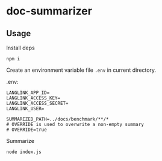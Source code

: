 # doc-summarizer

## Usage

Install deps
```
npm i
```

Create an environment variable file `.env` in current directory.

.env:
```
LANGLINK_APP_ID=
LANGLINK_ACCESS_KEY=
LANGLINK_ACCESS_SECRET=
LANGLINK_USER=

SUMMARIZED_PATH=../docs/benchmark/**/*
# OVERRIDE is used to overwrite a non-empty summary
# OVERRIDE=true
```

Summarize
```
node index.js
```
